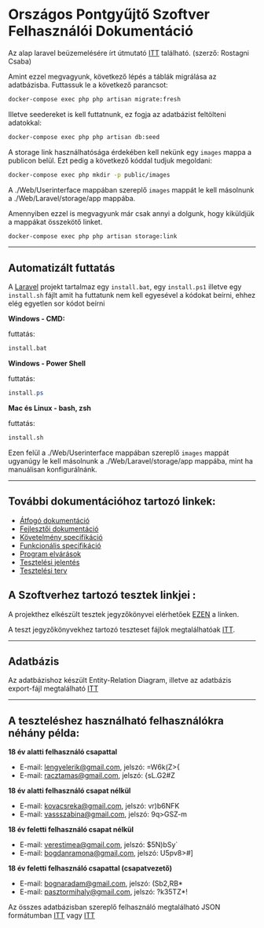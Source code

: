 # Országos Pontgyűjtő Szoftver Felhasználói Dokumentáció

Az alap laravel beüzemelésére írt útmutató [ITT](https://github.com/HernadiB/Vizsgaremek/blob/main/Web/UserInterface/Laravel/README.md) található. (szerző: Rostagni Csaba)

Amint ezzel megvagyunk, következő lépés a táblák migrálása az adatbázisba.
Futtassuk le a következő parancsot:

```bash
docker-compose exec php php artisan migrate:fresh
```

Illetve seedereket is kell futtatnunk, ez fogja az adatbázist feltölteni adatokkal:

```bash
docker-compose exec php php artisan db:seed
```

A storage link használhatósága érdekében kell nekünk egy `images` mappa a publicon belül.
Ezt pedig a következő kóddal tudjuk megoldani:

```bash
docker-compose exec php mkdir -p public/images
```

A ./Web/Userinterface mappában szereplő `images` mappát le kell másolnunk a ./Web/Laravel/storage/app mappába.

Amennyiben ezzel is megvagyunk már csak annyi a dolgunk, hogy kiküldjük a mappákat összekötő linket.

```bash
docker-compose exec php php artisan storage:link
```
---

## Automatizált futtatás

 A [Laravel](https://github.com/HernadiB/Vizsgaremek/tree/main/Web/UserInterface/Laravel) projekt tartalmaz egy `install.bat`, egy `install.ps1` illetve egy `install.sh` fájlt amit ha futtatunk nem kell egyesével a kódokat beírni, ehhez elég egyetlen sor kódot beírni


**Windows - CMD:**

futtatás:
```bash
install.bat
```

**Windows - Power Shell**

futtatás:
```powershell
install.ps
```

**Mac és Linux - bash, zsh**

futtatás:
```bash
install.sh
```

Ezen felül a ./Web/Userinterface mappában szereplő `images` mappát ugyanúgy le kell másolnunk a ./Web/Laravel/storage/app mappába, mint ha manuálisan konfigurálnánk.

---

## További dokumentációhoz tartozó linkek: 
- [Átfogó dokumentáció](https://docs.google.com/document/d/1rJbhp3xkCOQ58FM-NjkxjJBm-VZ9g-AMQw8iK-6CObc/edit)
- [Fejlesztői dokumentáció](https://docs.google.com/document/d/1pvqvb6A-6GUKe8qrS2tPRnYMjQeAJy4K5cVyzHKfSXU/edit)
- [Követelmény specifikáció](https://docs.google.com/document/d/1A0QRimkK1UXkKKfk2Lq60_SSoSakkj6kAxHRRs-btn8/edit)
- [Funkcionális specifikáció](https://docs.google.com/document/d/1MNaBvbd3mw4Clm1nx-DGGcet4M92TVrdYmEbd_CgdSk/edit)
- [Program elvárások](https://docs.google.com/document/d/1LsFn5bHUQSGTNGgkdbWjd6KCK4ykbzVLim8lERvP11Y/edit)
- [Tesztelési jelentés](https://docs.google.com/document/d/1Mw8-iW1jJNe9uCh6xftvkANOyZxBNmvKurSQXk8criQ/edit)
- [Tesztelési terv](https://docs.google.com/document/d/18bBNLE0fV8S815fAStYoJOUvFy-CnA-waySWnXYwjF8/edit)


## A Szoftverhez tartozó tesztek linkjei :

A projekthez elkészült tesztek jegyzőkönyvei elérhetőek [EZEN](https://drive.google.com/drive/folders/164-jEiP4vM80p7J3rR_Jao7seB0O4jZ9?usp=sharing) a linken.

A teszt jegyzőkönyvekhez tartozó teszteset fájlok megtalálhatóak [ITT](https://github.com/HernadiB/Vizsgaremek/tree/main/docs/Test).

---

## Adatbázis

Az adatbázishoz készült Entity-Relation Diagram, illetve az adatbázis export-fájl megtalálható [ITT](https://github.com/HernadiB/Vizsgaremek/tree/main/Web/Adatb%C3%A1zis)

---

## A teszteléshez használható felhasználókra néhány példa:

**18 év alatti felhasználó csapattal**
- E-mail: lengyelerik@gmail.com, jelszó: =W6k(Z>{
- E-mail: racztamas@gmail.com, jelszó: {sL.G2#Z

**18 év alatti felhasználó csapat nélkül**
- E-mail: kovacsreka@gmail.com, jelszó: vr)b6NFK
- E-mail: vassszabina@gmail.com, jelszó: 9q>GSZ-m

**18 év feletti felhasználó csapat nélkül**
- E-mail: verestimea@gmail.com, jelszó: $5N)bSy`
- E-mail: bogdanramona@gmail.com, jelszó: U5pv8>#]

**18 év feletti felhasználó csapattal (csapatvezető)**
- E-mail: bognaradam@gmail.com, jelszó: (Sb2,RB*
- E-mail: pasztormihaly@gmail.com, jelszó: ?k35TZ*!

Az összes adatbázisban szereplő felhasználó megtalálható JSON formátumban [ITT](https://github.com/HernadiB/Vizsgaremek/blob/main/Web/Adatb%C3%A1zis/users.json) vagy [ITT](https://github.com/HernadiB/Vizsgaremek/blob/main/Web/UserInterface/Laravel/database/data/users.json)
